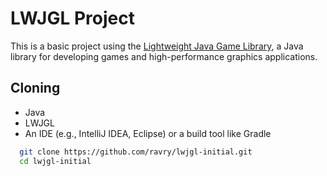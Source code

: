# LWJGL Project

This is a basic project using the [Lightweight Java Game Library](https://www.lwjgl.org/), a Java library for developing games and high-performance graphics applications.

## Cloning

- Java
- LWJGL
- An IDE (e.g., IntelliJ IDEA, Eclipse) or a build tool like Gradle


 ```bash
   git clone https://github.com/ravry/lwjgl-initial.git
   cd lwjgl-initial